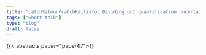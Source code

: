 ```yaml
---
title: "catchSalmon/catchKallisto: Dividing out quantification uncertainty allows efficient assessment of differential transcript expression"
tags: ["Short talk"]
type: "blog"
draft: false
---
```


{{< abstracts paper="paper47">}}


